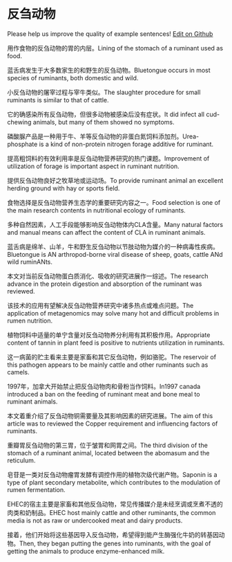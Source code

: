 # 反刍动物

Please help us improve the quality of example sentences! [Edit on Github](https://github.com/jiyushe/jiyu-example-sentence-source/blob/main/chinese/fanchudongwu.md)

<p><span class="chinese">用作食物的反刍动物的胃的内层。</span><span class="english">Lining of the stomach of a ruminant used as food.</span></p>

<p><span class="chinese">蓝舌病发生于大多数家生的和野生的反刍动物。</span><span class="english">Bluetongue occurs in most species of ruminants, both domestic and wild.</span></p>

<p><span class="chinese">小反刍动物的屠宰过程与宰牛类似。</span><span class="english">The slaughter procedure for small ruminants is similar to that of cattle.</span></p>

<p><span class="chinese">它的确感染所有反刍动物，但很多动物被感染后没有症状。</span><span class="english">It did infect all cud-chewing animals, but many of them showed no symptoms.</span></p>

<p><span class="chinese">磷酸脲产品是一种用于牛、羊等反刍动物的非蛋白氮饲料添加剂。</span><span class="english">Urea-phosphate is a kind of non-protein nitrogen forage additive for ruminant.</span></p>

<p><span class="chinese">提高粗饲料的有效利用率是反刍动物营养研究的热门课题。</span><span class="english">Improvement of utilization of forage is important aspect in ruminant nutrition.</span></p>

<p><span class="chinese">提供反刍动物良好之牧草地或运动场。</span><span class="english">To provide ruminant animal an excellent herding ground with hay or sports field.</span></p>

<p><span class="chinese">食物选择是反刍动物营养生态学的重要研究内容之一。</span><span class="english">Food selection is one of the main research contents in nutritional ecology of ruminants.</span></p>

<p><span class="chinese">多种自然因素，人工手段能够影响反刍动物体内CLA含量。</span><span class="english">Many natural factors and manual means can affect the content of CLA in ruminant animals.</span></p>

<p><span class="chinese">蓝舌病是绵羊、山羊，牛和野生反刍动物以节肢动物为媒介的一种病毒性疾病。</span><span class="english">Bluetongue is AN arthropod-borne viral disease of sheep, goats, cattle ANd wild ruminANts.</span></p>

<p><span class="chinese">本文对当前反刍动物蛋白质消化、吸收的研究进展作一综述。</span><span class="english">The research advance in the protein digestion and absorption of the ruminant was reviewed.</span></p>

<p><span class="chinese">该技术的应用有望解决反刍动物营养研究中诸多热点或难点问题。</span><span class="english">The application of metagenomics may solve many hot and difficult problems in rumen nutrition.</span></p>

<p><span class="chinese">植物饲料中适量的单宁含量对反刍动物养分利用有其积极作用。</span><span class="english">Appropriate content of tannin in plant feed is positive to nutrients utilization in ruminants.</span></p>

<p><span class="chinese">这一病菌的贮主看来主要是家畜和其它反刍动物，例如骆驼。</span><span class="english">The reservoir of this pathogen appears to be mainly cattle and other ruminants such as camels.</span></p>

<p><span class="chinese">1997年，加拿大开始禁止把反刍动物肉和骨粉当作饲料。</span><span class="english">In1997 canada introduced a ban on the feeding of ruminant meat and bone meal to ruminant animals.</span></p>

<p><span class="chinese">本文着重介绍了反刍动物铜需要量及其影响因素的研究进展。</span><span class="english">The aim of this article was to reviewed the Copper requirement and influencing factors of ruminants.</span></p>

<p><span class="chinese">重瓣胃反刍动物的第三胃，位于皱胃和网胃之间。</span><span class="english">The third division of the stomach of a ruminant animal, located between the abomasum and the reticulum.</span></p>

<p><span class="chinese">皂苷是一类对反刍动物瘤胃发酵有调控作用的植物次级代谢产物。</span><span class="english">Saponin is a type of plant secondary metabolite, which contributes to the modulation of rumen fermentation.</span></p>

<p><span class="chinese">EHEC的宿主主要是家畜和其他反刍动物，常见传播媒介是未经烹调或烹煮不透的肉类和奶制品。</span><span class="english">EHEC host mainly cattle and other ruminants, the common media is not as raw or undercooked meat and dairy products.</span></p>

<p><span class="chinese">接着，他们开始将这些基因导入反刍动物，希望得到能产生酶强化牛奶的转基因动物。</span><span class="english">Then, they began putting the genes into ruminants, with the goal of getting the animals to produce enzyme-enhanced milk.</span></p>

